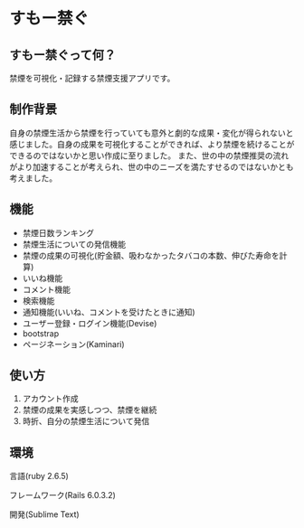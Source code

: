 # すもー禁ぐ
 
## すもー禁ぐって何？
 
禁煙を可視化・記録する禁煙支援アプリです。

## 制作背景

自身の禁煙生活から禁煙を行っていても意外と劇的な成果・変化が得られないと感じました。自身の成果を可視化することができれば、より禁煙を続けることができるのではないかと思い作成に至りました。
また、世の中の禁煙推奨の流れがより加速することが考えられ、世の中のニーズを満たすせるのではないかとも考えました。

## 機能

- 禁煙日数ランキング
- 禁煙生活についての発信機能
- 禁煙の成果の可視化(貯金額、吸わなかったタバコの本数、伸びた寿命を計算)
- いいね機能
- コメント機能
- 検索機能
- 通知機能(いいね、コメントを受けたときに通知)
- ユーザー登録・ログイン機能(Devise)
- bootstrap
- ページネーション(Kaminari)

## 使い方
1. アカウント作成
2. 禁煙の成果を実感しつつ、禁煙を継続
3. 時折、自分の禁煙生活について発信

## 環境
言語(ruby 2.6.5)

フレームワーク(Rails 6.0.3.2)

開発(Sublime Text)
